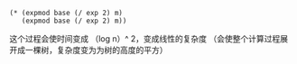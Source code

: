 ```
(* (expmod base (/ exp 2) m)
   (expmod base (/ exp 2) m))
``` 
这个过程会使时间变成 （log n）^ 2，变成线性的复杂度
（会使整个计算过程展开成一棵树，复杂度变为为树的高度的平方）